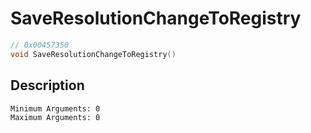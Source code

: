 # SaveResolutionChangeToRegistry
```c
// 0x00457350
void SaveResolutionChangeToRegistry()
```
## Description
```
Minimum Arguments: 0
Maximum Arguments: 0
```
